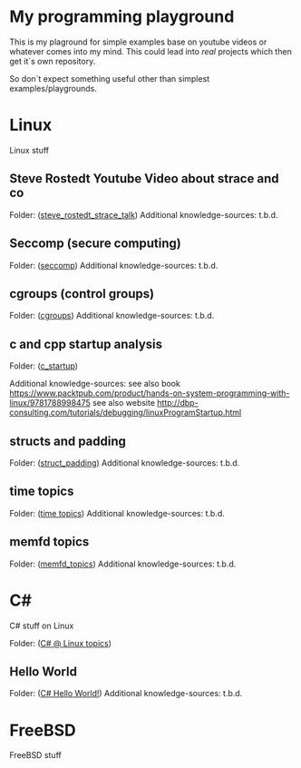 My programming playground
=========================

This is my plaground for simple examples base on youtube videos or whatever comes into my mind. This could lead into *real* projects which then get it`s own repository.

So don`t expect something useful other than simplest examples/playgrounds.

Linux
=====

Linux stuff


Steve Rostedt Youtube Video about strace and co
-----------------------------------------------

Folder: ([steve_rostedt_strace_talk](steve_rostedt_strace_talk/README.md))
Additional knowledge-sources: t.b.d.


Seccomp (secure computing)
--------------------------

Folder: ([seccomp](seccomp/README.md))
Additional knowledge-sources: t.b.d.


cgroups (control groups)
------------------------

Folder: ([cgroups](cgroups/README.md))
Additional knowledge-sources: t.b.d.


c and cpp startup analysis
--------------------------

Folder: ([c_startup](c_startup/README.md))

Additional knowledge-sources:
see also book https://www.packtpub.com/product/hands-on-system-programming-with-linux/9781788998475
see also website http://dbp-consulting.com/tutorials/debugging/linuxProgramStartup.html


structs and padding
-------------------

Folder: ([struct_padding](struct_padding/README.md))
Additional knowledge-sources: t.b.d.

time topics
-----------

Folder: ([time topics](time_topics/README.md))
Additional knowledge-sources: t.b.d.


memfd topics
-------------

Folder: ([memfd_topics](memfd_topics/README.md))
Additional knowledge-sources: t.b.d.



C#
==

C# stuff on Linux

Folder: ([C# @ Linux topics](c#/README.md))

Hello World
-----------

Folder: ([C# Hello World!](c#/hello_world/README.md))
Additional knowledge-sources: t.b.d.



FreeBSD
=======

FreeBSD stuff
